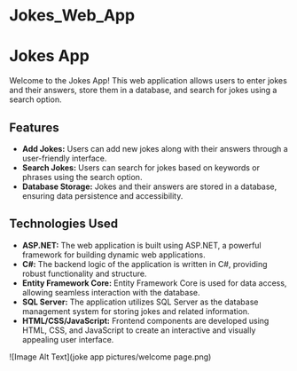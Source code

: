 # Jokes_Web_App


# Jokes App

Welcome to the Jokes App! This web application allows users to enter jokes and their answers, store them in a database, and search for jokes using a search option.

## Features

- **Add Jokes:** Users can add new jokes along with their answers through a user-friendly interface.
- **Search Jokes:** Users can search for jokes based on keywords or phrases using the search option.
- **Database Storage:** Jokes and their answers are stored in a database, ensuring data persistence and accessibility.

## Technologies Used

- **ASP.NET:** The web application is built using ASP.NET, a powerful framework for building dynamic web applications.
- **C#:** The backend logic of the application is written in C#, providing robust functionality and structure.
- **Entity Framework Core:** Entity Framework Core is used for data access, allowing seamless interaction with the database.
- **SQL Server:** The application utilizes SQL Server as the database management system for storing jokes and related information.
- **HTML/CSS/JavaScript:** Frontend components are developed using HTML, CSS, and JavaScript to create an interactive and visually appealing user interface.

![Image Alt Text](joke app pictures/welcome page.png)
